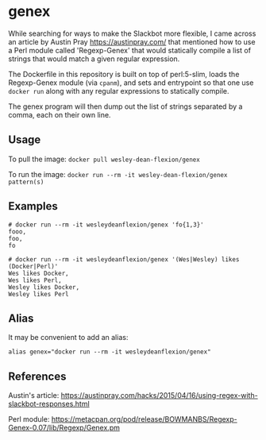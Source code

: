# genex

While searching for ways to make the Slackbot more flexible, I came across an
article by Austin Pray <https://austinpray.com/> that mentioned how to use a
Perl module called 'Regexp-Genex' that would statically compile a list of
strings that would match a given regular expression.  

The Dockerfile in this repository is built on top of perl:5-slim, loads the
Regexp-Genex module (via `cpanm`), and sets and entrypoint so that one use
`docker run` along with any regular expressions to statically compile.

The genex program will then dump out the list of strings separated by a comma,
each on their own line.

## Usage

To pull the image: `docker pull wesley-dean-flexion/genex`

To run the image: `docker run --rm -it wesley-dean-flexion/genex pattern(s)`

## Examples

```
# docker run --rm -it wesleydeanflexion/genex 'fo{1,3}'
fooo,
foo,
fo

# docker run --rm -it wesleydeanflexion/genex '(Wes|Wesley) likes (Docker|Perl)'
Wes likes Docker,
Wes likes Perl,
Wesley likes Docker,
Wesley likes Perl
```

## Alias

It may be convenient to add an alias:

```
alias genex="docker run --rm -it wesleydeanflexion/genex"
```

## References

Austin's article:
<https://austinpray.com/hacks/2015/04/16/using-regex-with-slackbot-responses.html>

Perl module:
<https://metacpan.org/pod/release/BOWMANBS/Regexp-Genex-0.07/lib/Regexp/Genex.pm>
